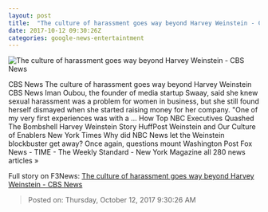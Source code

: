 ```yaml
---
layout: post
title:  "The culture of harassment goes way beyond Harvey Weinstein - CBS News"
date: 2017-10-12 09:30:26Z
categories: google-news-entertaintment
---
```


![The culture of harassment goes way beyond Harvey Weinstein - CBS News](https://cbsnews1.cbsistatic.com/hub/i/2017/10/11/f2ef261e-7ce3-40bf-adf6-cf3aa337a9df/2017-10-11t000237z-447159699-rc132f7fba50-rtrmadp-3-people-harvey-weinstein.jpg)

CBS News The culture of harassment goes way beyond Harvey Weinstein CBS News Iman Oubou, the founder of media startup Swaay, said she knew sexual harassment was a problem for women in business, but she still found herself dismayed when she started raising money for her company. "One of my very first experiences was with a ... How Top NBC Executives Quashed The Bombshell Harvey Weinstein Story HuffPost Weinstein and Our Culture of Enablers New York Times Why did NBC News let the Weinstein blockbuster get away? Once again, questions mount Washington Post Fox News - TIME - The Weekly Standard - New York Magazine all 280 news articles »


Full story on F3News: [The culture of harassment goes way beyond Harvey Weinstein - CBS News](http://www.f3nws.com/n/XBdZTJ)

> Posted on: Thursday, October 12, 2017 9:30:26 AM
